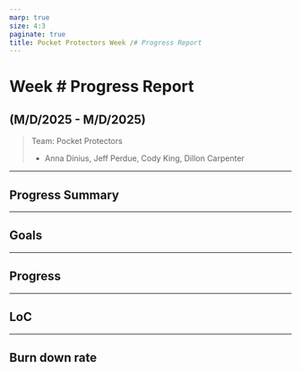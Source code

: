 ```yaml
---
marp: true
size: 4:3
paginate: true
title: Pocket Protectors Week /# Progress Report
---
```


# Week # Progress Report

## (M/D/2025 - M/D/2025)

> Team: Pocket Protectors
>
> - Anna Dinius, Jeff Perdue, Cody King, Dillon Carpenter

---

## Progress Summary

---

## Goals

---

## Progress

---

## LoC

---

## Burn down rate
